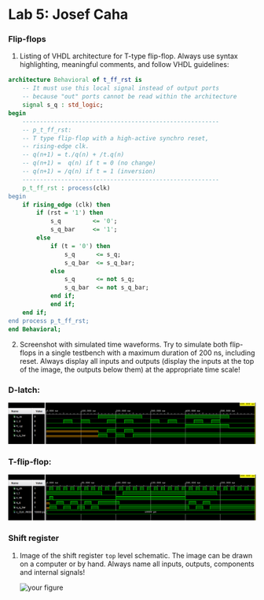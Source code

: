 # Lab 5: Josef Caha

### Flip-flops

1. Listing of VHDL architecture for T-type flip-flop. Always use syntax highlighting, meaningful comments, and follow VHDL guidelines:

```vhdl
architecture Behavioral of t_ff_rst is
    -- It must use this local signal instead of output ports
    -- because "out" ports cannot be read within the architecture
    signal s_q : std_logic;
begin
    --------------------------------------------------------
    -- p_t_ff_rst:
    -- T type flip-flop with a high-active synchro reset,
    -- rising-edge clk.
    -- q(n+1) = t./q(n) + /t.q(n)
    -- q(n+1) =  q(n) if t = 0 (no change)
    -- q(n+1) = /q(n) if t = 1 (inversion)
    --------------------------------------------------------
    p_t_ff_rst : process(clk)
begin
    if rising_edge (clk) then
        if (rst = '1') then
            s_q         <= '0';
            s_q_bar     <= '1';
        else
            if (t = '0') then
                s_q      <= s_q;
                s_q_bar  <= s_q_bar;
            else 
                s_q      <= not s_q;
                s_q_bar  <= not s_q_bar;
            end if;
            end if;
    end if;        
end process p_t_ff_rst;
end Behavioral;
```

2. Screenshot with simulated time waveforms. Try to simulate both flip-flops in a single testbench with a maximum duration of 200 ns, including reset. Always display all inputs and outputs (display the inputs at the top of the image, the outputs below them) at the appropriate time scale!

### D-latch:
   ![your figure](https://github.com/JosefCaha/digital-electronics-1/blob/main/labs/05-ffs/d-latch_simulation.png)
   
### T-flip-flop:
   ![your figure](https://github.com/JosefCaha/digital-electronics-1/blob/main/labs/05-ffs/t-ff.png)

### Shift register

1. Image of the shift register `top` level schematic. The image can be drawn on a computer or by hand. Always name all inputs, outputs, components and internal signals!

   ![your figure]()

